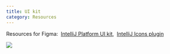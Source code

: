 ```yaml
---
title: UI kit
category: Resources
---
```

<p class="noanchor">
Resources for Figma:&nbsp;&nbsp;<a href="https://www.figma.com/community/file/938505862996154830">IntelliJ Platform UI kit</a>,&nbsp; <a href="https://www.figma.com/community/plugin/948276470997072333/IntelliJ-Icons">IntelliJ Icons plugin</a>  
</p>

![]({{site.baseurl}}/images/ui_kit/uikit_for_guide.png)



